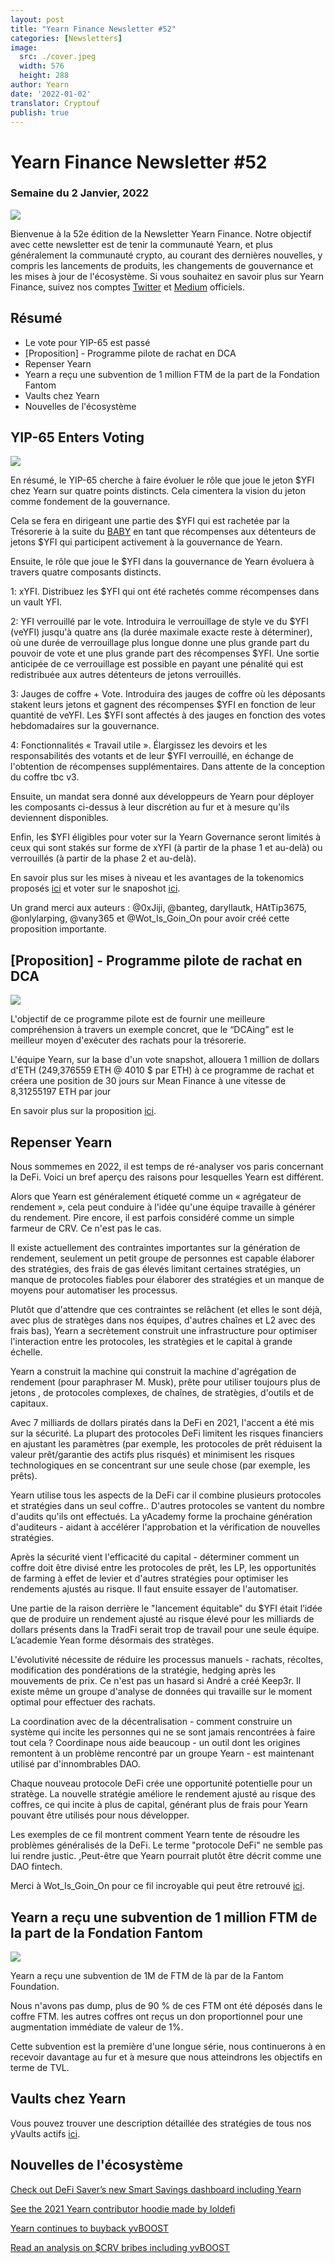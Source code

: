 ```yaml
---
layout: post
title: "Yearn Finance Newsletter #52"
categories: [Newsletters]
image:
  src: ./cover.jpeg
  width: 576
  height: 288
author: Yearn
date: '2022-01-02'
translator: Cryptouf
publish: true
---
```


# Yearn Finance Newsletter #52

### Semaine du 2 Janvier, 2022

![](/_newsletters/Yearn-Finance-Newsletter-52/image1.jpg)

Bienvenue à la 52e édition de la Newsletter Yearn Finance. Notre objectif avec cette newsletter est de tenir la communauté Yearn, et plus généralement la communauté crypto, au courant des dernières nouvelles, y compris les lancements de produits, les changements de gouvernance et les mises à jour de l'écosystème. Si vous souhaitez en savoir plus sur Yearn Finance, suivez nos comptes [Twitter](https://twitter.com/iearnfinance) et [Medium](https://medium.com/iearn) officiels.

## Résumé

- Le vote pour YIP-65 est passé
- [Proposition] - Programme pilote de rachat en DCA
- Repenser Yearn
- Yearn a reçu une subvention de 1 million FTM de la part de la Fondation Fantom
- Vaults chez Yearn
- Nouvelles de l'écosystème

## YIP-65 Enters Voting

![](/_newsletters/Yearn-Finance-Newsletter-52/image2.jpg)

En résumé, le YIP-65 cherche à faire évoluer le rôle que joue le jeton $YFI chez Yearn sur quatre points distincts. Cela cimentera la vision du jeton comme fondement de la gouvernance.

Cela se fera en dirigeant une partie des $YFI qui est rachetée par la Trésorerie à la suite du [BABY](https://yips.yearn.finance/YIPS/yip-56) en tant que récompenses aux détenteurs de jetons $YFI qui participent activement à la gouvernance de Yearn.

Ensuite, le rôle que joue le $YFI dans la gouvernance de Yearn évoluera à travers quatre composants distincts.

1: xYFI. Distribuez les $YFI qui ont été rachetés comme récompenses dans un vault YFI.

2: YFI verrouillé par le vote. Introduira le verrouillage de style ve du $YFI (veYFI) jusqu'à quatre ans (la durée maximale exacte reste à déterminer), où une durée de verrouillage plus longue donne une plus grande part du pouvoir de vote et une plus grande part des récompenses $YFI. Une sortie anticipée de ce verrouillage est possible en payant une pénalité qui est redistribuée aux autres détenteurs de jetons verrouillés.

3: Jauges de coffre + Vote. Introduira des jauges de coffre où les déposants stakent leurs jetons et gagnent des récompenses $YFI en fonction de leur quantité de veYFI. Les $YFI sont affectés à des jauges en fonction des votes hebdomadaires sur la gouvernance.

4: Fonctionnalités « Travail utile ». Élargissez les devoirs et les responsabilités des votants et de leur $YFI verrouillé, en échange de l'obtention de récompenses supplémentaires. Dans attente de la conception du coffre tbc v3.

Ensuite, un mandat sera donné aux développeurs de Yearn pour déployer les composants ci-dessus à leur discrétion au fur et à mesure qu'ils deviennent disponibles.

Enfin, les $YFI éligibles pour voter sur la Yearn Governance seront limités à ceux qui sont stakés sur forme de xYFI (à partir de la phase 1 et au-delà) ou verrouillés (à partir de la phase 2 et au-delà).

En savoir plus sur les mises à niveau et les avantages de la tokenomics proposés [ici](https://gov.yearn.finance/t/yip-65-evolving-yfi-tokenomics/11994) et voter sur le snaposhot [ici](https://snapshot.org/#/ybaby.eth/proposal/0x8f7417fa5565d9f46e16618503e8808c36d51b2a9e8217a68c632d7c090d69d9).

Un grand merci aux auteurs : @0xJiji, @banteg, daryllautk, HAtTip3675, @onlylarping, @vany365 et @Wot_Is_Goin_On pour avoir créé cette proposition importante.

## [Proposition] - Programme pilote de rachat en DCA

![](/_newsletters/Yearn-Finance-Newsletter-52/image3.jpg)

L'objectif de ce programme pilote est de fournir une meilleure compréhension à travers un exemple concret, que le “DCAing” est le meilleur moyen d'exécuter des rachats pour la trésorerie.

L'équipe Yearn, sur la base d'un vote snapshot, allouera 1 million de dollars d'ETH (249,376559 ETH @ 4010 $ par ETH) à ce programme de rachat et créera une position de 30 jours sur Mean Finance à une vitesse de 8,31255197 ETH par jour

En savoir plus sur la proposition [ici](https://gov.yearn.finance/t/proposal-mean-dca-buyback-pilot-program/12065).

## Repenser Yearn

Nous sommemes en 2022, il est temps de ré-analyser vos paris concernant la DeFi. Voici un bref aperçu des raisons pour lesquelles Yearn est différent.

Alors que Yearn est généralement étiqueté comme un « agrégateur de rendement », cela peut conduire à l'idée qu'une équipe travaille à générer du rendement. Pire encore, il est parfois considéré comme un simple farmeur de CRV. Ce n'est pas le cas.

Il existe actuellement des contraintes importantes sur la génération de rendement, seulement un petit groupe de personnes est capable élaborer des stratégies, des frais de gas élevés limitant certaines stratégies, un manque de protocoles fiables pour élaborer des stratégies et un manque de moyens pour automatiser les processus.

Plutôt que d'attendre que ces contraintes se relâchent (et elles le sont déjà, avec plus de stratèges dans nos équipes, d'autres chaînes et L2 avec des frais bas), Yearn a secrètement construit une infrastructure pour optimiser l'interaction entre les protocoles, les stratègies et le capital à grande échelle.

Yearn a construit la machine qui construit la machine d'agrégation de rendement (pour paraphraser M. Musk), prête pour utiliser toujours plus de jetons , de protocoles complexes, de chaînes, de stratègies, d'outils et de capitaux.

Avec 7 milliards de dollars piratés dans la DeFi en 2021, l'accent a été mis sur la sécurité. La plupart des protocoles DeFi limitent les risques financiers en ajustant les paramètres (par exemple, les protocoles de prêt réduisent la valeur prêt/garantie des actifs plus risqués) et minimisent les risques technologiques en se concentrant sur une seule chose (par exemple, les prêts).

Yearn utilise tous les aspects de la DeFi car il combine plusieurs protocoles et stratégies dans un seul coffre.. D'autres protocoles se vantent du nombre d'audits qu'ils ont effectués. La yAcademy forme la prochaine génération d'auditeurs - aidant à accélérer l'approbation et la vérification de nouvelles stratégies.

Après la sécurité vient l'efficacité du capital - déterminer comment un coffre doit être divisé entre les protocoles de prêt, les LP, les opportunités de farming à effet de levier et d'autres stratégies pour optimiser les rendements ajustés au risque. Il faut ensuite essayer de l'automatiser.

Une partie de la raison derrière le "lancement équitable" du $YFI était l’idée que de produire un rendement ajusté au risque élevé pour les milliards de dollars présents dans la TradFi serait trop de travail pour une seule équipe. L’academie Yean forme désormais des stratèges.

L'évolutivité nécessite de réduire les processus manuels - rachats, récoltes, modification des pondérations de la stratégie, hedging après les mouvements de prix. Ce n'est pas un hasard si André a créé Keep3r. Il existe même un groupe d'analyse de données qui travaille sur le moment optimal pour effectuer des rachats.

La coordination avec de la décentralisation - comment construire un système qui incite les personnes qui ne se sont jamais rencontrées à faire tout cela ? Coordinape nous aide beaucoup - un outil dont les origines remontent à un problème rencontré par un groupe Yearn - est maintenant utilisé par d'innombrables DAO.

Chaque nouveau protocole DeFi crée une opportunité potentielle pour un stratège. La nouvelle stratégie améliore le rendement ajusté au risque des coffres, ce qui incite à plus de capital, générant plus de frais pour Yearn pouvant être utilisés pour nous développer.

Les exemples de ce fil montrent comment Yearn tente de résoudre les problèmes généralisés de la DeFi. Le terme "protocole DeFi" ne semble pas lui rendre justic. ,Peut-être que Yearn pourrait plutôt être décrit comme une DAO fintech.

Merci à Wot_Is_Goin_On pour ce fil incroyable qui peut être retrouvé [ici](https://twitter.com/Wot_Is_Goin_On/status/1477277152336916484).

## Yearn a reçu une subvention de 1 million FTM de la part de la Fondation Fantom

![](/_newsletters/Yearn-Finance-Newsletter-52/image4.jpg)

Yearn a reçu une subvention de 1M de FTM de là par de la Fantom Foundation.

Nous n'avons pas dump, plus de 90 % de ces FTM ont été déposés dans le coffre FTM. les autres coffres ont reçus un don proportionnel pour une augmentation immédiate de valeur de 1%.

Cette subvention est la première d'une longue série, nous continuerons à en recevoir davantage au fur et à mesure que nous atteindrons les objectifs en terme de TVL.

## Vaults chez Yearn

Vous pouvez trouver une description détaillée des stratégies de tous nos yVaults actifs [ici](https://medium.com/yearn-state-of-the-vaults/the-vaults-at-yearn-9237905ffed3).

## Nouvelles de l'écosystème

[Check out DeFi Saver’s new Smart Savings dashboard including Yearn](https://twitter.com/DeFiSaver/status/1476614075815809028?s=20)

[See the 2021 Yearn contributor hoodie made by loldefi](https://twitter.com/loldefi/status/1477062572595884032)

[Yearn continues to buyback yvBOOST](https://twitter.com/wavey0x/status/1474946151006842884)

[Read an analysis on $CRV bribes including yvBOOST](https://twitter.com/0xSEM/status/1475284063204388867)
